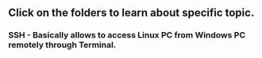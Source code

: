 ## Click on the folders to learn about specific topic. <br>
### SSH - Basically allows to access Linux PC from Windows PC remotely through Terminal. 
